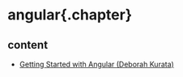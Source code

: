
# angular{.chapter}

## content

- [Getting Started with Angular (Deborah Kurata)](getting_started_deborah_kurata.md)
